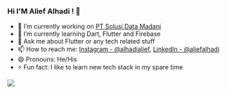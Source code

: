 ### Hi I'M Alief Alhadi ! 👋

- 🔭 I’m currently working on [PT Solusi Data Madani](https://www.ideku.io/id)
- 🌱 I’m currently learning Dart, Flutter and Firebase
- 💬 Ask me about Flutter or any tech related stuff
- 📫 How to reach me: [Instagram - @alhadialief](https://www.instagram.com/alhadialief/), [LinkedIn - @aliefalhadi](https://www.linkedin.com/in/alief-alhadi-23337a182)
- 😄 Pronouns: He/His
- ⚡ Fun fact: I like to learn new tech stack in my spare time




<img src="https://github-readme-stats.vercel.app/api?username=aliefalhadi&&show_icons=true&title_color=ffffff&icon_color=bb2acf&text_color=daf7dc&bg_color=151515"/>
